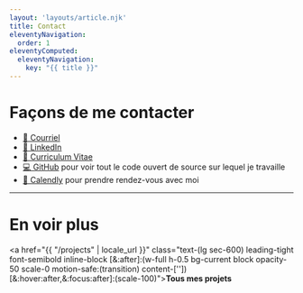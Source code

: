```yaml
---
layout: 'layouts/article.njk'
title: Contact
eleventyNavigation:
  order: 1
eleventyComputed:
  eleventyNavigation:
    key: "{{ title }}"
---
```


# Façons de me contacter

- [📧 Courriel](mailto:cotlarrc@gmail.com)
- [💼 LinkedIn](https://www.linkedin.com/in/raphael-cote-sag)
- [📄 Curriculum Vitae](https://docs.google.com/document/d/e/2PACX-1vQxpPqn2mMkbFkYExj4nroh4VHqq7Z7E5lUf3yRIoCyfZckPIe5w9_pLtqDQak-1ym3EnVc4bn83z80/pub)
- [💻 GitHub](https://github.com/qwertyuu?tab=repositories) pour voir tout le code ouvert de source sur lequel je travaille
- [📅 Calendly](https://calendly.com/raphaelcote/60min) pour prendre rendez-vous avec moi

------


# En voir plus

<a href="{{ "/projects" | locale_url }}" class="text-(lg sec-600) leading-tight font-semibold inline-block [&:after]:(w-full h-0.5 bg-current block opacity-50 scale-0 motion-safe:(transition) content-['']) [&:hover:after,&:focus:after]:(scale-100)"><strong class="text-l">Tous mes projets <iconify-icon icon="mdi:arrow-right" inline="false" class="iconify text-xl" noobserver></iconify-icon></strong></a>